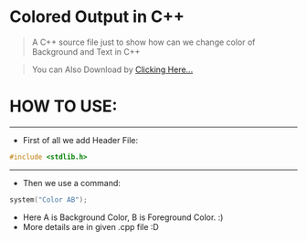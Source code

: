 # Colored Output in C++


> A C++ source file just to show how can we change color of Background and Text in C++

> You can Also Download by [Clicking Here...](http://0xareeb.atwebpages.com/downloader.php?filename=color.cpp)

# HOW TO USE:

---

* First of all we add Header File:
```c++
#include <stdlib.h>
```
 ---

* Then we use a command:
```c++
system("Color AB");
```
* Here A is Background Color, B is Foreground Color.  :)
* More details are in given .cpp file  :D
